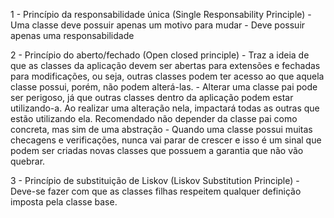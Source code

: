 1 - Princípio da responsabilidade única (Single Responsability Principle)
    - Uma classe deve possuir apenas um motivo para mudar
    - Deve possuir apenas uma responsabilidade

2 - Princípio do aberto/fechado (Open closed principle)
    - Traz a ideia de que as classes da aplicação devem ser abertas para extensões e fechadas para modificações, ou seja,
    outras classes podem ter acesso ao que aquela classe possui, porém, não podem alterá-las.
    - Alterar uma classe pai pode ser perigoso, já que outras classes dentro da aplicação podem estar 
    utilizando-a. Ao realizar uma alteração nela, impactará todas as outras que estão utilizando ela. Recomendado não
    depender da classe pai como concreta, mas sim de uma abstração
    - Quando uma classe possui muitas checagens e verificações, nunca vai parar de crescer e isso é um sinal que podem ser
    criadas novas classes que possuem a garantia que não vão quebrar.

3 - Princípio de substituição de Liskov (Liskov Substitution Principle)
    - Deve-se fazer com que as classes filhas respeitem qualquer definição imposta pela classe base.
